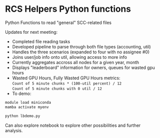 # RCS Helpers Python functions
Python Functions to read "general" SCC-related files

Updates for next meeting:  
- Completed file reading tasks
- Developed pipeline to parse through both file types (accounting, util)
- Handles the three scenarios (expanded to four with no assignee #0)
- Joins user/job info onto util, allowing access to more info
- Currently aggregates accross all nodes for a given year, month
- Displays "leaderboard" information for owners, queues for wasted gpu hours
- Wasted GPU Hours, Fully Wasted GPU Hours metrics:  
`Count of 5 minute chunks * (100-util percent) / 12`  
`Count of 5 minute chunks with 0 util / 12`  
- To demo:
```bash
module load miniconda
mamba activate myenv

python lbdemo.py
```
Can also explore notebook to explore other possibilities and further analysis.
